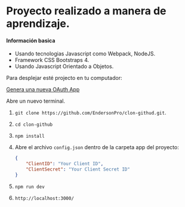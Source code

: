 # Proyecto realizado a manera de aprendizaje.

#### Información basica

- Usando tecnologias Javascript como Webpack, NodeJS.
- Framework CSS Bootstraps 4.
- Usando Javascript Orientado a Objetos.

Para desplejar esté projecto en tu computador:

[Genera una nueva OAuth App](https://github.com/settings/developers)

Abre un nuevo terminal.

1. `git clone https://github.com/EndersonPro/clon-githud.git`.

2. `cd clon-github`

3. `npm install`

4. Abre el archivo `config.json` dentro de la carpeta app del proyecto:

   ```json
   {
       "ClientID": "Your Client ID",
       "ClientSecret": "Your Client Secret ID"
   }
   ```

5. `npm run dev`

6. `http://localhost:3000/`
